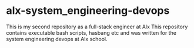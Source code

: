 # alx-system_engineering-devops
This is my second repository as a full-stack engineer at Alx
This repository contains executable bash scripts, hasbang etc and was written for the system engineering devops at Alx school.
